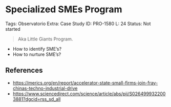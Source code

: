 # Specialized SMEs Program

Tags: Observatorio
Extra: Case Study
ID: PRO-1580
L: 24
Status: Not started

> Aka Little Giants Program.
> 

- How to identify SME’s?
- How to nurture SME’s?

## References

- https://merics.org/en/report/accelerator-state-small-firms-join-fray-chinas-techno-industrial-drive
- https://www.sciencedirect.com/science/article/abs/pii/S0264999322003881?dgcid=rss_sd_all
